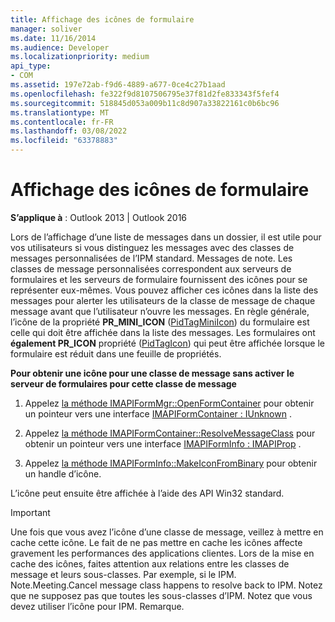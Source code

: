 ```yaml
---
title: Affichage des icônes de formulaire
manager: soliver
ms.date: 11/16/2014
ms.audience: Developer
ms.localizationpriority: medium
api_type:
- COM
ms.assetid: 197e72ab-f9d6-4889-a677-0ce4c27b1aad
ms.openlocfilehash: fe322f9d8107506795e37f81d2fe833343f5fef4
ms.sourcegitcommit: 518845d053a009b11c8d907a33822161c0b6bc96
ms.translationtype: MT
ms.contentlocale: fr-FR
ms.lasthandoff: 03/08/2022
ms.locfileid: "63378883"
---
```

# <a name="displaying-form-icons"></a>Affichage des icônes de formulaire

  
  
**S’applique à** : Outlook 2013 | Outlook 2016 
  
Lors de l’affichage d’une liste de messages dans un dossier, il est utile pour vos utilisateurs si vous distinguez les messages avec des classes de messages personnalisées de l’IPM standard. Messages de note. Les classes de message personnalisées correspondent aux serveurs de formulaires et les serveurs de formulaire fournissent des icônes pour se représenter eux-mêmes. Vous pouvez afficher ces icônes dans la liste des messages pour alerter les utilisateurs de la classe de message de chaque message avant que l’utilisateur n’ouvre les messages. En règle générale, l’icône de la propriété **PR_MINI_ICON** ([PidTagMiniIcon](pidtagminiicon-canonical-property.md)) du formulaire est celle qui doit être affichée dans la liste des messages. Les formulaires ont **également PR_ICON** propriété ([PidTagIcon](pidtagicon-canonical-property.md)) qui peut être affichée lorsque le formulaire est réduit dans une feuille de propriétés.
  
 **Pour obtenir une icône pour une classe de message sans activer le serveur de formulaires pour cette classe de message**
  
1. Appelez [la méthode IMAPIFormMgr::OpenFormContainer](imapiformmgr-openformcontainer.md) pour obtenir un pointeur vers une interface [IMAPIFormContainer : IUnknown](imapiformcontaineriunknown.md) . 
    
2. Appelez [la méthode IMAPIFormContainer::ResolveMessageClass](imapiformcontainer-resolvemessageclass.md) pour obtenir un pointeur vers une interface [IMAPIFormInfo : IMAPIProp](imapiforminfoimapiprop.md) . 
    
3. Appelez [la méthode IMAPIFormInfo::MakeIconFromBinary](imapiforminfo-makeiconfrombinary.md) pour obtenir un handle d’icône. 
    
L’icône peut ensuite être affichée à l’aide des API Win32 standard.
  
> [!IMPORTANT]
> Une fois que vous avez l’icône d’une classe de message, veillez à mettre en cache cette icône. Le fait de ne pas mettre en cache les icônes affecte gravement les performances des applications clientes. Lors de la mise en cache des icônes, faites attention aux relations entre les classes de message et leurs sous-classes. Par exemple, si le IPM. Note.Meeting.Cancel message class happens to resolve back to IPM. Notez que ne supposez pas que toutes les sous-classes d’IPM. Notez que vous devez utiliser l’icône pour IPM. Remarque. 
  

